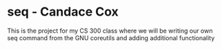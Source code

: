 seq - Candace Cox
===

This is the project for my CS 300 class where we will be writing our own seq command from the GNU coreutils and adding additional functionality

